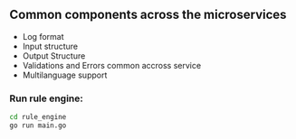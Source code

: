 ## Common components across the microservices

- Log format
- Input structure
- Output Structure
- Validations and Errors common accross service
- Multilanguage support



###  Run rule engine:
```sh
cd rule_engine 
go run main.go
